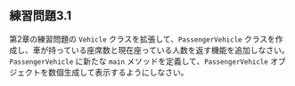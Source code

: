 ## 練習問題3.1

第2章の練習問題の `Vehicle` クラスを拡張して、`PassengerVehicle` クラスを作成し、車が持っている座席数と現在座っている人数を返す機能を追加しなさい。
`PassengerVehicle` に新たな `main` メソッドを定義して、`PassengerVehicle` オブジェクトを数個生成して表示するようにしなさい。

